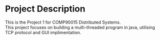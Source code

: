 # Project Description 
This is the Project 1 for COMP90015 Distributed Systems. <br>
This project focuses on building a multi-threaded program in java, utilising <br>
TCP protocol and GUI implimentation. 